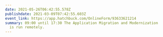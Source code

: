 ```yaml
---
date: 2021-05-26T06:42:55.578Z
publishdate: 2021-03-09T07:42:55.603Z
event_link: https://app.hatchbuck.com/OnlineForm/93633621214
summary: 09:00 until 17:30 The Application Migration and Modernization Techlab
  is run remotely.
---
```

